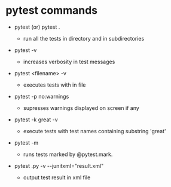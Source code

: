 # pytest commands

* pytest (or) pytest .
  - run all the tests in directory and in subdirectories

* pytest -v 
  - increases verbosity in test messages


* pytest \<filename> -v
  - executes tests with in file <filename>
  
* pytest -p no:warnings
  - supresses warnings displayed on screen if any

* pytest -k great -v
  - execute tests with test names containing substring 'great'

* pytest -m <marker>
  - runs tests marked by @pytest.mark.<marker>

* pytest <filename>.py -v --junitxml="result.xml"
  - output test result in xml file

